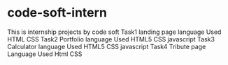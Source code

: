 # code-soft-intern
This is internship projects by code soft
Task1
landing page
language Used HTML CSS 
Task2
Portfolio 
language Used HTML5 CSS javascript 
Task3
Calculator 
language Used HTML5 CSS javascript 
Task4
Tribute page
Language Used Html CSS 
